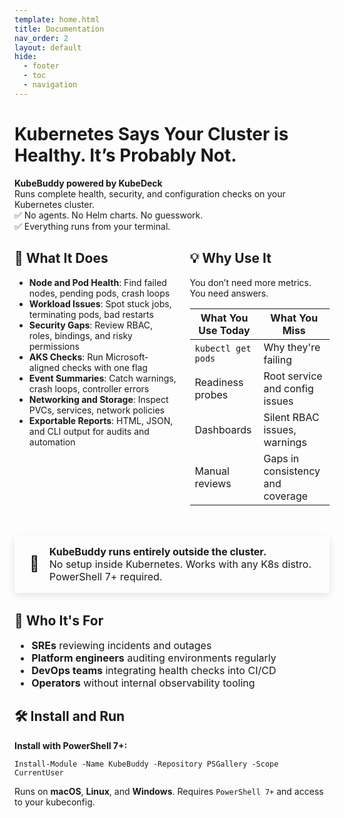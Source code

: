 ```yaml
---
template: home.html
title: Documentation
nav_order: 2
layout: default
hide:
  - footer
  - toc
  - navigation
---
```


<style>

</style>

# Kubernetes Says Your Cluster is Healthy. It’s Probably Not.

<div class="hero">
  <strong>KubeBuddy powered by KubeDeck</strong><br>
  Runs complete health, security, and configuration checks on your Kubernetes cluster.<br>
  ✅ No agents. No Helm charts. No guesswork.<br>
  ✅ Everything runs from your terminal.
</div>

<div class="columns">

<div class="column">

<h2>🚀 What It Does</h2>

<ul>
  <li><strong>Node and Pod Health</strong>: Find failed nodes, pending pods, crash loops</li>
  <li><strong>Workload Issues</strong>: Spot stuck jobs, terminating pods, bad restarts</li>
  <li><strong>Security Gaps</strong>: Review RBAC, roles, bindings, and risky permissions</li>
  <li><strong>AKS Checks</strong>: Run Microsoft-aligned checks with one flag</li>
  <li><strong>Event Summaries</strong>: Catch warnings, crash loops, controller errors</li>
  <li><strong>Networking and Storage</strong>: Inspect PVCs, services, network policies</li>
  <li><strong>Exportable Reports</strong>: HTML, JSON, and CLI output for audits and automation</li>
</ul>

</div>

<div class="column">

<h2>💡 Why Use It</h2>

<p>You don’t need more metrics. You need answers.</p>

<table class="landing-table">
  <thead>
    <tr>
      <th>What You Use Today</th>
      <th>What You Miss</th>
    </tr>
  </thead>
  <tbody>
    <tr>
      <td><code>kubectl get pods</code></td>
      <td>Why they're failing</td>
    </tr>
    <tr>
      <td>Readiness probes</td>
      <td>Root service and config issues</td>
    </tr>
    <tr>
      <td>Dashboards</td>
      <td>Silent RBAC issues, warnings</td>
    </tr>
    <tr>
      <td>Manual reviews</td>
      <td>Gaps in consistency and coverage</td>
    </tr>
  </tbody>
</table>

</div>

</div>

<div style="display: flex; align-items: center; gap: 1rem; background: var(--md-default-bg-color); border-left: 6px solid var(--md-primary-fg-color); padding: 1rem 1.5rem; border-radius: 6px; margin: 2rem 0; font-size: 1rem; color: var(--md-default-fg-color); box-shadow: 0 4px 12px rgba(0, 0, 0, 0.1);">
  <span style="font-size: 1.5rem;">🧭</span>
  <div>
    <strong>KubeBuddy runs entirely outside the cluster.</strong><br>
    No setup inside Kubernetes. Works with any K8s distro. PowerShell 7+ required.
  </div>
</div>



## 👥 Who It's For

<div style="margin-bottom: 1.5rem; font-size: 1rem;">
<ul class="people-list">
  <li><strong>SREs</strong> reviewing incidents and outages</li>
  <li><strong>Platform engineers</strong> auditing environments regularly</li>
  <li><strong>DevOps teams</strong> integrating health checks into CI/CD</li>
  <li><strong>Operators</strong> without internal observability tooling</li>
</ul>
</div>

## 🛠️ Install and Run

<div class="notice">
  <p><strong>Install with PowerShell 7+:</strong></p>
  <pre><code>Install-Module -Name KubeBuddy -Repository PSGallery -Scope CurrentUser</code></pre>
  <p style="margin-top: 0.75rem;">
    Runs on <strong>macOS</strong>, <strong>Linux</strong>, and <strong>Windows</strong>.  
    Requires <code>PowerShell 7+</code> and access to your kubeconfig.
  </p>
</div>